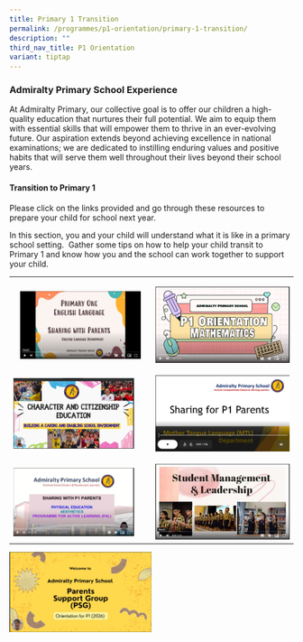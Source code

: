 ```yaml
---
title: Primary 1 Transition
permalink: /programmes/p1-orientation/primary-1-transition/
description: ""
third_nav_title: P1 Orientation
variant: tiptap
---
```

<h3>Admiralty Primary School Experience</h3>
<p>At Admiralty Primary, our collective goal is to offer our children a high-quality
education that nurtures their full potential. We aim to equip them with
essential skills that will empower them to thrive in an ever-evolving future.
Our aspiration extends beyond achieving excellence in national examinations;
we are dedicated to instilling enduring values and positive habits that
will serve them well throughout their lives beyond their school years.</p>
<h4>Transition to Primary 1</h4>
<p>Please click on the links provided and go through these resources to prepare
your child for school next year.</p>
<p>In this section, you and your child will understand what it is like in
a primary school setting.&nbsp; Gather some tips on how to help your child
transit to Primary 1 and know how you and the school can work together
to support your child.</p>
<table style="minWidth: 50px">
<colgroup>
<col>
<col>
</colgroup>
<tbody>
<tr>
<th rowspan="1" colspan="1">
<p></p><a class="isomer-image-wrapper" href="https://drive.google.com/file/d/1ZnJ11pzYH1LTf9E2Ib7DYIYaAk4SlsJ6/view"><img style="width: 90%;" height="auto" width="100%" alt="" src="/images/P1 Orientation/English.jpg"></a>
</th>
<th rowspan="1" colspan="1">
<p></p><a class="isomer-image-wrapper" href="https://drive.google.com/file/d/1CIKtFaMRXOzqxUba7b92_r6veH84hCzy/view"><img style="width: 100%" height="auto" width="100%" alt="" src="/images/P1 Orientation/Maths.jpg"></a>
</th>
</tr>
<tr>
<td rowspan="1" colspan="1">
<p></p><a class="isomer-image-wrapper" href="https://drive.google.com/file/d/1ooIQn8_wqMJ7Sxyb2qRLeG00Sjlv3kus/view?usp=sharing"><img style="width: 90%;" height="auto" width="100%" alt="" src="/images/P1 Orientation/Screenshot_2025_10_17_141248.png"></a>
</td>
<td rowspan="1" colspan="1">
<p></p><a class="isomer-image-wrapper" href="https://drive.google.com/file/d/1sriMD_iANjrhk2XCxSc39fGwVB9PWNQf/view?usp=sharing"><img style="width: 100%;" height="auto" width="100%" alt="" src="/images/P1 Orientation/MT.png"></a>
</td>
</tr>
<tr>
<td rowspan="1" colspan="1">
<p></p><a class="isomer-image-wrapper" href="https://drive.google.com/file/d/1yLB4vOrJbk-WtBb8uN2qLIK_b_xf9JPN/view"><img style="width: 90%;" height="auto" width="100%" alt="" src="/images/P1 Orientation/PE.jpg"></a>
</td>
<td rowspan="1" colspan="1">
<p></p><a class="isomer-image-wrapper" href="https://drive.google.com/file/d/1WeqVlBrNgq4PtY8lQlAr-rXwYkOZq9TI/view"><img style="width: 100%;" height="auto" width="100%" alt="" src="/images/P1 Orientation/SML.jpg"></a>
</td>
</tr>
</tbody>
</table>
<p></p><a class="isomer-image-wrapper" href="https://drive.google.com/file/d/1q9OXB_j3cnH0gkFPvYBZYfp1uncjy3Iq/view?usp=sharing"><img style="width: 50%;" height="auto" width="100%" alt="" src="/images/P1 Orientation/PSG.png"></a>
<p></p>
<p></p>